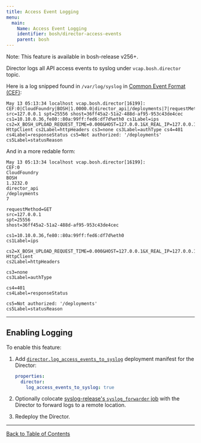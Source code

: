 ```yaml
---
title: Access Event Logging
menu:
  main:
    Name: Access Event Logging
    identifier: bosh/director-access-events
    parent: bosh
---
```


<p class="note">Note: This feature is available in bosh-release v256+.</p>

Director logs all API access events to syslog under `vcap.bosh.director` topic.

Here is a log snipped found in `/var/log/syslog` in [Common Event Format (CEF)](https://www.protect724.hpe.com/servlet/JiveServlet/downloadBody/1072-102-7-18874/CommonEventFormat%20v22.pdf):

```
May 13 05:13:34 localhost vcap.bosh.director[16199]: CEF:0|CloudFoundry|BOSH|1.0000.0|director_api|/deployments|7|requestMethod=GET src=127.0.0.1 spt=25556 shost=36ff45a2-51a2-488d-af95-953c43de4cec cs1=10.10.0.36,fe80::80a:99ff:fed6:df7d%eth0 cs1Label=ips cs2=X_BOSH_UPLOAD_REQUEST_TIME=0.000&HOST=127.0.0.1&X_REAL_IP=127.0.0.1&X_FORWARDED_FOR=127.0.0.1&X_FORWARDED_PROTO=https&USER_AGENT=EventMachine HttpClient cs2Label=httpHeaders cs3=none cs3Label=authType cs4=401 cs4Label=responseStatus cs5=Not authorized: '/deployments' cs5Label=statusReason
```

And in a more redable form:

```
May 13 05:13:34 localhost vcap.bosh.director[16199]:
CEF:0
CloudFoundry
BOSH
1.3232.0
director_api
/deployments
7

requestMethod=GET
src=127.0.0.1
spt=25556
shost=36ff45a2-51a2-488d-af95-953c43de4cec

cs1=10.10.0.36,fe80::80a:99ff:fed6:df7d%eth0
cs1Label=ips

cs2=X_BOSH_UPLOAD_REQUEST_TIME=0.000&HOST=127.0.0.1&X_REAL_IP=127.0.0.1&X_FORWARDED_FOR=127.0.0.1&X_FORWARDED_PROTO=https&USER_AGENT=EventMachine HttpClient
cs2Label=httpHeaders

cs3=none
cs3Label=authType

cs4=401
cs4Label=responseStatus

cs5=Not authorized: '/deployments'
cs5Label=statusReason
```

---
## <a id="enable"></a> Enabling Logging

To enable this feature:

1. Add [`director.log_access_events_to_syslog`](https://bosh.io/jobs/director?source=github.com/cloudfoundry/bosh#p=director.log_access_events_to_syslog) deployment manifest for the Director:

    ```yaml
    properties:
      director:
        log_access_events_to_syslog: true
    ```

1. Optionally colocate [syslog-release's `syslog_forwarder` job](http://bosh.io/jobs/syslog_forwarder?source=github.com/cloudfoundry/syslog-release) with the Director to forward logs to a remote location.

1. Redeploy the Director.

---
[Back to Table of Contents](index.html#director-config)
